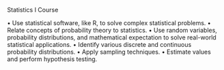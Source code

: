 Statistics I Course

• Use statistical software, like R, to solve complex statistical problems.
• Relate concepts of probability theory to statistics.
• Use random variables, probability distributions, and mathematical expectation to solve real-world statistical applications.
• Identify various discrete and continuous probability distributions.
• Apply sampling techniques.
• Estimate values and perform hypothesis testing.
